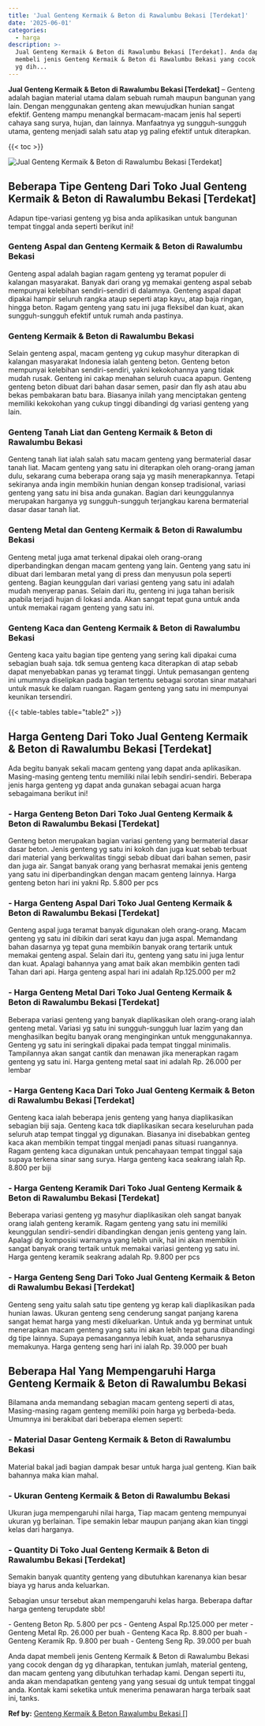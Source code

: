 ```yaml
---
title: 'Jual Genteng Kermaik & Beton di Rawalumbu Bekasi [Terdekat]'
date: '2025-06-01'
categories:
  - harga
description: >-
  Jual Genteng Kermaik & Beton di Rawalumbu Bekasi [Terdekat]. Anda dapat
  membeli jenis Genteng Kermaik & Beton di Rawalumbu Bekasi yang cocok dengan dg
  yg dih...
---
```


**Jual Genteng Kermaik & Beton di Rawalumbu Bekasi \[Terdekat\]** – Genteng adalah bagian material utama dalam sebuah rumah maupun bangunan yang lain. Dengan menggunakan genteng akan mewujudkan hunian sangat efektif. Genteng mampu menangkal bermacam-macam jenis hal seperti cahaya sang surya, hujan, dan lainnya. Manfaatnya yg sungguh-sungguh utama, genteng menjadi salah satu atap yg paling efektif untuk diterapkan.

{{< toc >}}

![Jual Genteng Kermaik & Beton di Rawalumbu Bekasi [Terdekat]](/images/genteng-minimalis-murah13.png)

## Beberapa Tipe Genteng Dari Toko Jual Genteng Kermaik & Beton di Rawalumbu Bekasi \[Terdekat\]

Adapun tipe-variasi genteng yg bisa anda aplikasikan untuk bangunan tempat tinggal anda seperti berikut ini!

### Genteng Aspal dan Genteng Kermaik & Beton di Rawalumbu Bekasi

Genteng aspal adalah bagian ragam genteng yg teramat populer di kalangan masyarakat. Banyak dari orang yg memakai genteng aspal sebab mempunyai kelebihan sendiri-sendiri di dalamnya. Genteng aspal dapat dipakai hampir seluruh rangka ataup seperti atap kayu, atap baja ringan, hingga beton. Ragam genteng yang satu ini juga fleksibel dan kuat, akan sungguh-sungguh efektif untuk rumah anda pastinya.

### Genteng Kermaik & Beton di Rawalumbu Bekasi

Selain genteng aspal, macam genteng yg cukup masyhur diterapkan di kalangan masyarakat Indonesia ialah genteng beton. Genteng beton mempunyai kelebihan sendiri-sendiri, yakni kekokohannya yang tidak mudah rusak. Genteng ini cakap menahan seluruh cuaca apapun. Genteng genteng beton dibuat dari bahan dasar semen, pasir dan fly ash atau abu bekas pembakaran batu bara. Biasanya inilah yang menciptakan genteng memiliki kekokohan yang cukup tinggi dibandingi dg variasi genteng yang lain.

### Genteng Tanah Liat dan Genteng Kermaik & Beton di Rawalumbu Bekasi

Genteng tanah liat ialah salah satu macam genteng yang bermaterial dasar tanah liat. Macam genteng yang satu ini diterapkan oleh orang-orang jaman dulu, sekarang cuma beberapa orang saja yg masih menerapkannya. Tetapi sekiranya anda ingin membikin hunian dengan konsep tradisional, variasi genteng yang satu ini bisa anda gunakan. Bagian dari keunggulannya merupakan harganya yg sungguh-sungguh terjangkau karena bermaterial dasar dasar tanah liat.

### Genteng Metal dan Genteng Kermaik & Beton di Rawalumbu Bekasi

Genteng metal juga amat terkenal dipakai oleh orang-orang diperbandingkan dengan macam genteng yang lain. Genteng yang satu ini dibuat dari lembaran metal yang di press dan menyusun pola seperti genteng. Bagian keunggulan dari variasi genteng yang satu ini adalah mudah menyerap panas. Selain dari itu, genteng ini juga tahan berisik apabila terjadi hujan di lokasi anda. Akan sangat tepat guna untuk anda untuk memakai ragam genteng yang satu ini.

### Genteng Kaca dan Genteng Kermaik & Beton di Rawalumbu Bekasi

Genteng kaca yaitu bagian tipe genteng yang sering kali dipakai cuma sebagian buah saja. tdk semua genteng kaca diterapkan di atap sebab dapat menyebabkan panas yg teramat tinggi. Untuk pemasangan genteng ini umumnya diselipkan pada bagian tertentu sebagai sorotan sinar matahari untuk masuk ke dalam ruangan. Ragam genteng yang satu ini mempunyai keunikan tersendiri.

{{< table-tables table="table2" >}}

## Harga Genteng Dari Toko Jual Genteng Kermaik & Beton di Rawalumbu Bekasi \[Terdekat\]

Ada begitu banyak sekali macam genteng yang dapat anda aplikasikan. Masing-masing genteng tentu memiliki nilai lebih sendiri-sendiri. Beberapa jenis harga genteng yg dapat anda gunakan sebagai acuan harga sebagaimana berikut ini!

### \- Harga Genteng Beton Dari Toko Jual Genteng Kermaik & Beton di Rawalumbu Bekasi \[Terdekat\]

Genteng beton merupakan bagian variasi genteng yang bermaterial dasar dasar beton. Jenis genteng yg satu ini kokoh dan juga kuat sebab terbuat dari material yang berkwalitas tinggi sebab dibuat dari bahan semen, pasir dan juga air. Sangat banyak orang yang berhasrat memakai jenis genteng yang satu ini diperbandingkan dengan macam genteng lainnya. Harga genteng beton hari ini yakni Rp. 5.800 per pcs

### \- Harga Genteng Aspal Dari Toko Jual Genteng Kermaik & Beton di Rawalumbu Bekasi \[Terdekat\]

Genteng aspal juga teramat banyak digunakan oleh orang-orang. Macam genteng yg satu ini dibikin dari serat kayu dan juga aspal. Memandang bahan dasarnya yg tepat guna membikin banyak orang tertarik untuk memakai genteng aspal. Selain dari itu, genteng yang satu ini juga lentur dan kuat. Apalagi bahannya yang amat baik akan membikin genten tadi Tahan dari api. Harga genteng aspal hari ini adalah Rp.125.000 per m2

### \- Harga Genteng Metal Dari Toko Jual Genteng Kermaik & Beton di Rawalumbu Bekasi \[Terdekat\]

Beberapa variasi genteng yang banyak diaplikasikan oleh orang-orang ialah genteng metal. Variasi yg satu ini sungguh-sungguh luar lazim yang dan menghasilkan begitu banyak orang menginginkan untuk menggunakannya. Genteng yg satu ini seringkali dipakai pada tempat tinggal minimalis. Tampilannya akan sangat cantik dan menawan jika menerapkan ragam genteng yg satu ini. Harga genteng metal saat ini adalah Rp. 26.000 per lembar

### \- Harga Genteng Kaca Dari Toko Jual Genteng Kermaik & Beton di Rawalumbu Bekasi \[Terdekat\]

Genteng kaca ialah beberapa jenis genteng yang hanya diaplikasikan sebagian biji saja. Genteng kaca tdk diaplikasikan secara keseluruhan pada seluruh atap tempat tinggal yg digunakan. Biasanya ini disebabkan genteg kaca akan membikin tempat tinggal menjadi panas situasi ruangannya. Ragam genteng kaca digunakan untuk pencahayaan tempat tinggal saja supaya terkena sinar sang surya. Harga genteng kaca seakrang ialah Rp. 8.800 per biji

### \- Harga Genteng Keramik Dari Toko Jual Genteng Kermaik & Beton di Rawalumbu Bekasi \[Terdekat\]

Beberapa variasi genteng yg masyhur diaplikasikan oleh sangat banyak orang ialah genteng keramik. Ragam genteng yang satu ini memiliki keunggulan sendiri-sendiri dibandingkan dengan jenis genteng yang lain. Apalagi dg komposisi warnanya yang lebih unik, hal ini akan membikin sangat banyak orang tertaik untuk memakai variasi genteng yg satu ini. Harga genteng keramik seakrang adalah Rp. 9.800 per pcs

### \- Harga Genteng Seng Dari Toko Jual Genteng Kermaik & Beton di Rawalumbu Bekasi \[Terdekat\]

Genteng seng yaitu salah satu tipe genteng yg kerap kali diaplikasikan pada hunian lawas. Ukuran genteng seng cenderung sangat panjang karena sangat hemat harga yang mesti dikeluarkan. Untuk anda yg berminat untuk menerapkan macam genteng yang satu ini akan lebih tepat guna dibandingi dg tipe lainnya. Supaya pemasangannya lebih kuat, anda seharusnya memakunya. Harga genteng seng hari ini ialah Rp. 39.000 per buah

## Beberapa Hal Yang Mempengaruhi Harga Genteng Kermaik & Beton di Rawalumbu Bekasi

Bilamana anda memandang sebagian macam genteng seperti di atas, Masing-masing ragam genteng memiliki poin harga yg berbeda-beda. Umumnya ini berakibat dari beberapa elemen seperti:

### \- Material Dasar Genteng Kermaik & Beton di Rawalumbu Bekasi

Material bakal jadi bagian dampak besar untuk harga jual genteng. Kian baik bahannya maka kian mahal.

### \- Ukuran Genteng Kermaik & Beton di Rawalumbu Bekasi

Ukuran juga mempengaruhi nilai harga, Tiap macam genteng mempunyai ukuran yg berlainan. Tipe semakin lebar maupun panjang akan kian tinggi kelas dari harganya.

### \- Quantity Di Toko Jual Genteng Kermaik & Beton di Rawalumbu Bekasi \[Terdekat\]

Semakin banyak quantity genteng yang dibutuhkan karenanya kian besar biaya yg harus anda keluarkan.

Sebagian unsur tersebut akan mempengaruhi kelas harga. Beberapa daftar harga genteng terupdate sbb!

\- Genteng Beton Rp. 5.800 per pcs - Genteng Aspal Rp.125.000 per meter - Genteng Metal Rp. 26.000 per buah - Genteng Kaca Rp. 8.800 per buah - Genteng Keramik Rp. 9.800 per buah - Genteng Seng Rp. 39.000 per buah

Anda dapat membeli jenis Genteng Kermaik & Beton di Rawalumbu Bekasi yang cocok dengan dg yg diharapkan, tentukan jumlah, material genteng, dan macam genteng yang dibutuhkan terhadap kami. Dengan seperti itu, anda akan mendapatkan genteng yang yang sesuai dg untuk tempat tinggal anda. Kontak kami seketika untuk menerima penawaran harga terbaik saat ini, tanks.

**Ref by:**  [Genteng Kermaik & Beton  Rawalumbu Bekasi []](https://id.wikipedia.org/wiki/Genteng)
